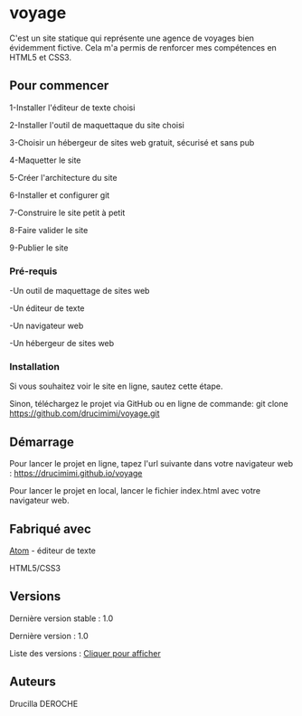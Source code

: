# voyage
 C'est un site statique qui représente une agence de voyages bien évidemment fictive.
 Cela m'a permis de renforcer mes compétences en HTML5 et CSS3.
 
## Pour commencer
1-Installer l'éditeur de texte choisi

2-Installer l'outil de maquettaque du site choisi

3-Choisir un hébergeur de sites web gratuit, sécurisé et sans pub

4-Maquetter le site

5-Créer l'architecture du site

6-Installer et configurer git

7-Construire le site petit à petit

8-Faire valider le site

9-Publier le site

### Pré-requis
-Un outil de maquettage de sites web

-Un éditeur de texte

-Un navigateur web

-Un hébergeur de sites web


### Installation
Si vous souhaitez voir le site en ligne, sautez cette étape.

Sinon, téléchargez le projet via GitHub ou en ligne de commande: git clone https://github.com/drucimimi/voyage.git

## Démarrage
Pour lancer le projet en ligne, tapez l'url suivante dans votre navigateur web : https://drucimimi.github.io/voyage

Pour lancer le projet en local, lancer le fichier index.html avec votre navigateur web.

## Fabriqué avec
[Atom](https://atom.io/) - éditeur de texte

HTML5/CSS3

## Versions
Dernière version stable : 1.0 

Dernière version : 1.0 

Liste des versions : [Cliquer pour afficher](https://github.com/drucimimi/voyage/tags)

## Auteurs
Drucilla DEROCHE
